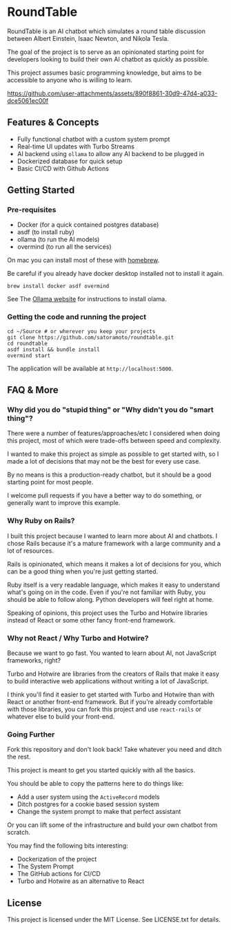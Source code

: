 # RoundTable
RoundTable is an AI chatbot which simulates a round table discussion between 
Albert Einstein, Isaac Newton, and Nikola Tesla.

The goal of the project is to serve as an opinionated starting point for 
developers looking to build their own AI chatbot as quickly as possible.

This project assumes basic programming knowledge, but aims to be accessible to anyone who is willing to learn.

https://github.com/user-attachments/assets/890f8861-30d9-47d4-a033-dce5061ec00f

## Features & Concepts
- Fully functional chatbot with a custom system prompt
- Real-time UI updates with Turbo Streams
- AI backend using `ollama` to allow any AI backend to be plugged in
- Dockerized database for quick setup
- Basic CI/CD with Github Actions

## Getting Started
### Pre-requisites
- Docker (for a quick contained postgres database)
- asdf (to install ruby)
- ollama (to run the AI models)
- overmind (to run all the services)

On mac you can install most of these with [homebrew](https://brew.sh/). 

Be careful if you already have docker desktop installed not to install it again.
```shell
brew install docker asdf overmind
```

See The [Ollama website](https://ollama.com/download) for instructions to install olama.

### Getting the code and running the project
```shell
cd ~/Source # or wherever you keep your projects
git clone https://github.com/satoramoto/roundtable.git
cd roundtable
asdf install && bundle install
overmind start
```
The application will be available at `http://localhost:5000`.

## FAQ & More
### Why did you do "stupid thing" or "Why didn't you do "smart thing"?
There were a number of features/approaches/etc I considered when doing this project, 
most of which were trade-offs between speed and complexity.

I wanted to make this project as simple as possible to get started with,
so I made a lot of decisions that may not be the best for every use case.

By no means is this a production-ready chatbot, but it should be a good starting point for most people.

I welcome pull requests if you have a better way to do something, or generally want to improve this example.

### Why Ruby on Rails?
I built this project because I wanted to learn more about AI and chatbots.
I chose Rails because it's a mature framework with a large community and a lot of resources.

Rails is opinionated, which means it makes a lot of decisions for you, 
which can be a good thing when you're just getting started.

Ruby itself is a very readable language, which makes it easy to understand what's going on in the code. 
Even if you're not familiar with Ruby, you should be able to follow along. Python developers will feel right at home.

Speaking of opinions, this project uses the Turbo and Hotwire libraries 
instead of React or some other fancy front-end framework.

### Why not React / Why Turbo and Hotwire?
Because we want to go fast. You wanted to learn about AI, not JavaScript frameworks, right?

Turbo and Hotwire are libraries from the creators of Rails that make it easy to 
build interactive web applications without writing a lot of JavaScript.

I think you'll find it easier to get started with Turbo and Hotwire than with React or another front-end framework.
But if you're already comfortable with those libraries, 
you can fork this project and use `react-rails` or whatever else to build your front-end.

### Going Further
Fork this repository and don't look back! Take whatever you need and ditch the rest. 

This project is meant to get you started quickly with all the basics. 

You should be able to copy the patterns here to do things like:
- Add a user system using the `ActiveRecord` models
- Ditch postgres for a cookie based session system
- Change the system prompt to make that perfect assistant

Or you can lift some of the infrastructure and build your own chatbot from scratch.

You may find the following bits interesting:
- Dockerization of the project
- The System Prompt
- The GitHub actions for CI/CD
- Turbo and Hotwire as an alternative to React

## License
This project is licensed under the MIT License. See LICENSE.txt for details.
